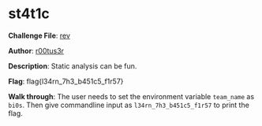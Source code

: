 # st4t1c

**Challenge File**: [rev](Handout/rev)  

**Author**: [r00tus3r](https://twitter.com/r00tus3r)

**Description**: Static analysis can be fun.

**Flag**: flag{l34rn_7h3_b451c5_f1r57}

**Walk through**: The user needs to set the environment variable ```team_name``` as ```bi0s```. Then give commandline input as ```l34rn_7h3_b451c5_f1r57``` to print the flag.
